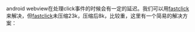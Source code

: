 android webview在处理click事件的时候会有一定的延迟。我们可以用[fastclick](http://ftlabs.github.io/fastclick/)来解决，但[fastclick](http://ftlabs.github.io/fastclick/)未压缩23k，压缩后8k，比较重，这里有一个简易的解决方案：


